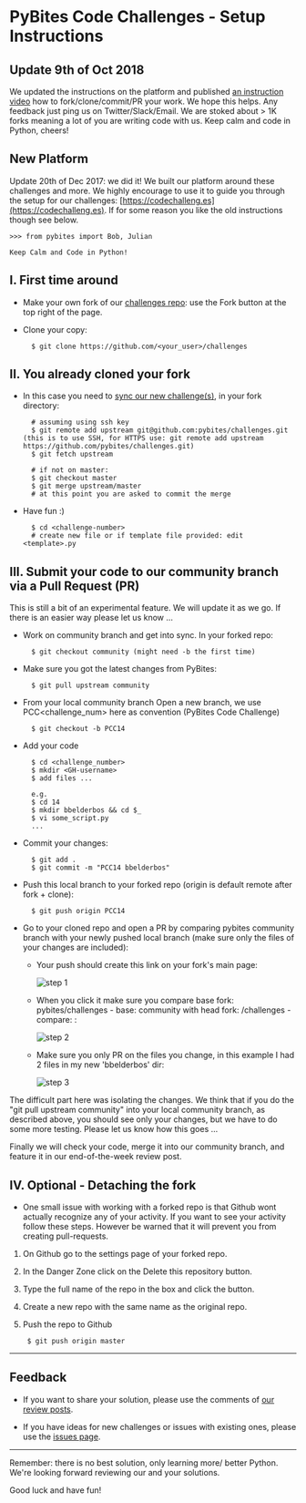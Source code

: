 # PyBites Code Challenges - Setup Instructions

## Update 9th of Oct 2018

We updated the instructions on the platform and published [an instruction video](https://www.youtube.com/watch?v=vJsyLSZxqVw&t=14s) how to fork/clone/commit/PR your work. We hope this helps. Any feedback just ping us on Twitter/Slack/Email. We are stoked about > 1K forks meaning a lot of you are writing code with us. Keep calm and code in Python, cheers!

## New Platform

Update 20th of Dec 2017: we did it! We built our platform around these challenges and more. We highly encourage to use it to guide you through the setup for our challenges: [https://codechalleng.es](https://codechalleng.es). If for some reason you like the old instructions though see below.

	>>> from pybites import Bob, Julian

	Keep Calm and Code in Python!


## I. First time around

* Make your own fork of our [challenges repo](https://github.com/pybites/challenges): use the Fork button at the top right of the page.

* Clone your copy:

		$ git clone https://github.com/<your_user>/challenges

## II. You already cloned your fork

* In this case you need to [sync our new challenge(s)](https://help.github.com/articles/syncing-a-fork/), in your fork directory:

		# assuming using ssh key
		$ git remote add upstream git@github.com:pybites/challenges.git (this is to use SSH, for HTTPS use: git remote add upstream https://github.com/pybites/challenges.git)
		$ git fetch upstream

		# if not on master:
		$ git checkout master
		$ git merge upstream/master
		# at this point you are asked to commit the merge

* Have fun :)

		$ cd <challenge-number>
		# create new file or if template file provided: edit <template>.py 

## III. Submit your code to our community branch via a Pull Request (PR)

This is still a bit of an experimental feature. We will update it as we go. If there is an easier way please let us know ...

* Work on community branch and get into sync. In your forked repo:

		$ git checkout community (might need -b the first time)

* Make sure you got the latest changes from PyBites:

		$ git pull upstream community

* From your local community branch Open a new branch, we use PCC<challenge_num> here as convention (PyBites Code Challenge)

		$ git checkout -b PCC14

* Add your code

		$ cd <challenge_number>
		$ mkdir <GH-username>
		$ add files ...
		
		e.g.
		$ cd 14
		$ mkdir bbelderbos && cd $_
		$ vi some_script.py
		...

* Commit your changes:
	
		$ git add .
		$ git commit -m "PCC14 bbelderbos"

* Push this local branch to your forked repo (origin is default remote after fork + clone):

		$ git push origin PCC14

* Go to your cloned repo and open a PR by comparing pybites community branch with your newly pushed local branch (make sure only the files of your changes are included):

	* Your push should create this link on your fork's main page:

		![step 1](PR1.png)

	* When you click it make sure you compare base fork: pybites/challenges - base: community with head fork: <username>/challenges - compare: <your-branch>:

		![step 2](PR2.png)

	* Make sure you only PR on the files you change, in this example I had 2 files in my new 'bbelderbos' dir:

		![step 3](PR3.png)

The difficult part here was isolating the changes. We think that if you do the "git pull upstream community" into your local community branch, as described above, you should see only your changes, but we have to do some more testing. Please let us know how this goes ...

Finally we will check your code, merge it into our community branch, and feature it in our end-of-the-week review post. 

## IV. Optional - Detaching the fork

* One small issue with working with a forked repo is that Github wont actually recognize any of your activity. If you want to see your activity follow these steps. However be warned that it will prevent you from creating pull-requests.

1. On Github go to the settings page of your forked repo.
2. In the Danger Zone click on the Delete this repository button.
3. Type the full name of the repo in the box and click the button.
4. Create a new repo with the same name as the original repo.
5. Push the repo to Github

		$ git push origin master

---

## Feedback

* If you want to share your solution, please use the comments of [our review posts](http://pybit.es/pages/challenges.html).

* If you have ideas for new challenges or issues with existing ones, please use the [issues page](https://github.com/pybites/challenges/issues).

---

Remember: there is no best solution, only learning more/ better Python. We're looking forward reviewing our and your solutions.

Good luck and have fun!
